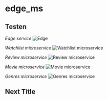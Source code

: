 # edge_ms 
## Testen

_Edge service_  ![Edge](https://github.com/vanhouttejan4/edge_ms/workflows/Test,%20Build,%20Upload%20artifact/badge.svg)


_Watchlist microservice_  ![Watchlist microservice](https://github.com/TomBsmns/watchlist_ms/workflows/Test,%20Build%20and%20Upload%20artifact/badge.svg)


_Review microservice_  ![Review microservice](https://github.com/vanhouttejan4/review_ms/workflows/Test,%20Build,%20Upload/badge.svg)


_Movie microservice_  ![Movie microservice](https://github.com/matthiasclaessen/movie_ms/workflows/Test,%20Build%20and%20Upload%20artifact/badge.svg)


_Genres microservice_  ![Genres microservice](https://github.com/tomasmarlein/genres_ms/workflows/Test,%20Build%20and%20Upload%20artifact/badge.svg)


## Next Title
